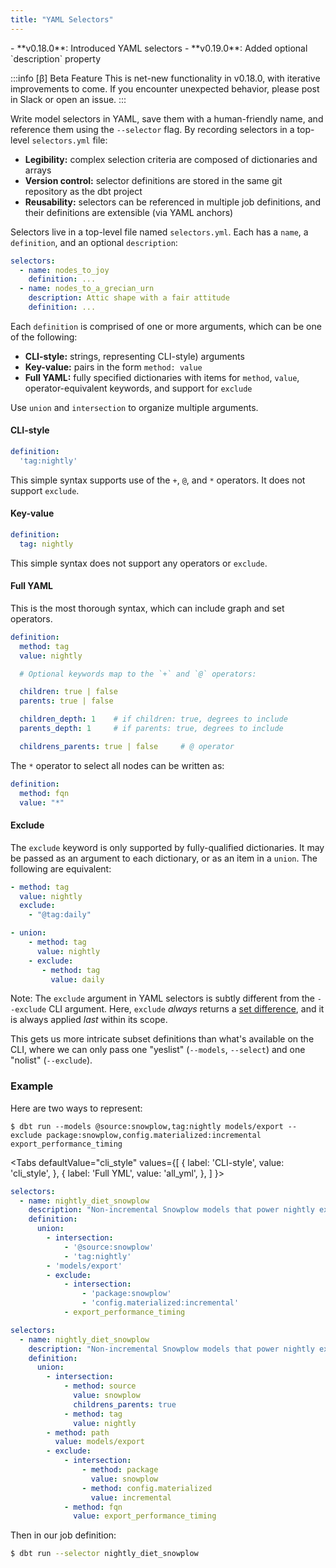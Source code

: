 ```yaml
---
title: "YAML Selectors"
---
```


<Changelog>
- **v0.18.0**: Introduced YAML selectors
- **v0.19.0**: Added optional `description` property
</Changelog>

:::info [β] Beta Feature
This is net-new functionality in v0.18.0, with iterative improvements to come.
If you encounter unexpected behavior, please post in Slack or open an issue.
:::

Write model selectors in YAML, save them with a human-friendly name, and reference them using the `--selector` flag.
By recording selectors in a top-level `selectors.yml` file:

* **Legibility:** complex selection criteria are composed of dictionaries and arrays
* **Version control:** selector definitions are stored in the same git repository as the dbt project
* **Reusability:** selectors can be referenced in multiple job definitions, and their definitions are extensible (via YAML anchors)

Selectors live in a top-level file named `selectors.yml`. Each has a `name`, a `definition`, and an optional `description`:

<File name='selectors.yml'>

```yml
selectors:
  - name: nodes_to_joy
    definition: ...
  - name: nodes_to_a_grecian_urn
    description: Attic shape with a fair attitude
    definition: ...
```
</File>

Each `definition` is comprised of one or more arguments, which can be one of the following:
* **CLI-style:** strings, representing CLI-style) arguments
* **Key-value:** pairs in the form `method: value`
* **Full YAML:** fully specified dictionaries with items for `method`, `value`, operator-equivalent keywords, and support for `exclude`
    
Use `union` and `intersection` to organize multiple arguments.

#### CLI-style
```yml
definition:
  'tag:nightly'
```

This simple syntax supports use of the `+`, `@`, and `*` operators. It does
not support `exclude`.

#### Key-value
```yml
definition:
  tag: nightly
```

This simple syntax does not support any operators or `exclude`.

#### Full YAML

This is the most thorough syntax, which can include graph and set operators.

```yml
definition:
  method: tag
  value: nightly

  # Optional keywords map to the `+` and `@` operators:

  children: true | false
  parents: true | false

  children_depth: 1    # if children: true, degrees to include
  parents_depth: 1     # if parents: true, degrees to include

  childrens_parents: true | false     # @ operator
```

The `*` operator to select all nodes can be written as:
```yml
definition:
  method: fqn
  value: "*"
```

#### Exclude

The `exclude` keyword is only supported by fully-qualified dictionaries. 
It may be passed as an argument to each dictionary, or as
an item in a `union`. The following are equivalent:

```yml
- method: tag
  value: nightly
  exclude:
    - "@tag:daily"
```

```yml
- union:
    - method: tag
      value: nightly
    - exclude:
       - method: tag
         value: daily
```

Note: The `exclude` argument in YAML selectors is subtly different from
the `--exclude` CLI argument. Here, `exclude` _always_ returns a [set difference](https://en.wikipedia.org/wiki/Complement_(set_theory)), 
and it is always applied _last_ within its scope.

This gets us more intricate subset definitions than what's available on the CLI,
where we can only pass one "yeslist" (`--models`, `--select`) and one "nolist" (`--exclude`).

### Example

Here are two ways to represent:
```
$ dbt run --models @source:snowplow,tag:nightly models/export --exclude package:snowplow,config.materialized:incremental export_performance_timing
```

<Tabs
  defaultValue="cli_style"
  values={[
    { label: 'CLI-style', value: 'cli_style', },
    { label: 'Full YML', value: 'all_yml', },
  ]
}>

<TabItem value="cli_style">
<File name='selectors.yml'>

```yml
selectors:
  - name: nightly_diet_snowplow
    description: "Non-incremental Snowplow models that power nightly exports"
    definition:
      union:
        - intersection:
            - '@source:snowplow'
            - 'tag:nightly'
        - 'models/export'
        - exclude:
            - intersection:
                - 'package:snowplow'
                - 'config.materialized:incremental'
            - export_performance_timing
```
</File>
</TabItem>

<TabItem value="all_yml">
<File name='selectors.yml'>

```yml
selectors:
  - name: nightly_diet_snowplow
    description: "Non-incremental Snowplow models that power nightly exports"
    definition:
      union:
        - intersection:
            - method: source
              value: snowplow
              childrens_parents: true
            - method: tag
              value: nightly
        - method: path
          value: models/export
        - exclude:
            - intersection:
                - method: package
                  value: snowplow
                - method: config.materialized
                  value: incremental
            - method: fqn
              value: export_performance_timing
```
</File>
</TabItem>

</Tabs>

Then in our job definition:
```bash
$ dbt run --selector nightly_diet_snowplow
```